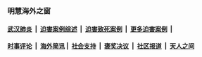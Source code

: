 
### 明慧海外之窗

####  [武汉肺炎](indexes/365.md?t=05300001) &nbsp;|&nbsp;  [迫害案例综述](indexes/328.md?t=05300001) &nbsp;|&nbsp; [迫害致死案例](indexes/277.md?t=05300001)  &nbsp;|&nbsp; [更多迫害案例](indexes/81.md?t=05300001)  &nbsp;|&nbsp; 
####  [时事评论](indexes/19.md?t=05300001) &nbsp;|&nbsp; [海外简讯](indexes/245.md?t=05300001)&nbsp;|&nbsp;  [社会支持](indexes/140.md?t=05300001) &nbsp;|&nbsp; [褒奖决议](indexes/282.md?t=05300001) &nbsp;|&nbsp; [社区报道](indexes/91.md?t=05300001)  &nbsp;|&nbsp; [天人之间](indexes/78.md?t=05300001) 

